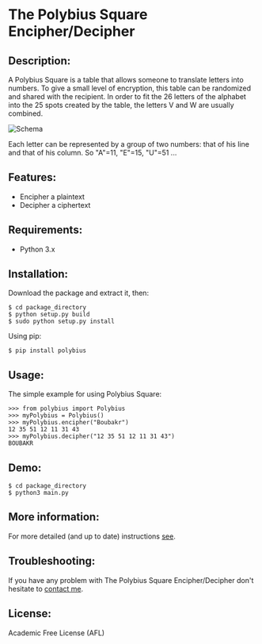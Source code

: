 The Polybius Square Encipher/Decipher
=====================================

		
Description:
------------
A Polybius Square is a table that allows someone to translate letters into numbers. To give a small level of encryption, this table can be randomized and shared with the recipient. In order to fit the 26 letters of the alphabet into the 25 spots created by the table, the letters V and W are usually combined.
	
![Schema](http://boubakr92.files.wordpress.com/2012/09/square.png)
	
Each letter can be represented by a group of two numbers: that of his line and that of his column. So "A"=11, "E"=15, "U"=51 ...

Features:
---------
+ Encipher a plaintext
+ Decipher a ciphertext

Requirements:
-------------
+ Python 3.x

Installation:
-------------
Download the package and extract it, then:
```
$ cd package_directory
$ python setup.py build
$ sudo python setup.py install
```
Using pip:
```
$ pip install polybius
```

Usage:
------
The simple example for using Polybius Square:
```
>>> from polybius import Polybius
>>> myPolybius = Polybius()
>>> myPolybius.encipher("Boubakr")
12 35 51 12 11 31 43
>>> myPolybius.decipher("12 35 51 12 11 31 43")
BOUBAKR
```

Demo:
-----
```
$ cd package_directory
$ python3 main.py
```

More information:
-----------------
For more detailed (and up to date) instructions [see](http://polybius-square.sourceforge.net/).

Troubleshooting:
----------------
If you have any problem with The Polybius Square Encipher/Decipher don't hesitate to [contact me](http://boubakr92.wordpress.com/contact-us/).

License:
--------
Academic Free License (AFL)